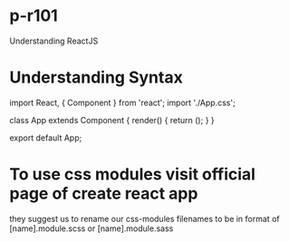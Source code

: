 # p-r101
Understanding ReactJS

# Understanding Syntax
import React, { Component } from 'react';
import './App.css';

class App extends Component {
  render() {
    return ();
  }
}

export default App;


# To use css modules visit official page of create react app
they suggest us to rename our css-modules filenames to be in format of [name].module.scss or [name].module.sass